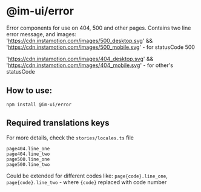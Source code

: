 # @im-ui/error

Error components for use on 404, 500 and other pages.
Contains two line error message, and images:
'https://cdn.instamotion.com/images/500_desktop.svg' &&
'https://cdn.instamotion.com/images/500_mobile.svg' - for statusCode 500

'https://cdn.instamotion.com/images/404_desktop.svg' &&
'https://cdn.instamotion.com/images/404_mobile.svg' - for other's statusCode 

## How to use:

```
npm install @im-ui/error
```

## Required translations keys

For more details, check the `stories/locales.ts` file

```
page404.line_one
page404.line_two
page500.line_one
page500.line_two
```
Could be extended for different codes like: `page{code}.line_one`, `page{code}.line_two` - where `{code}` replaced with code number